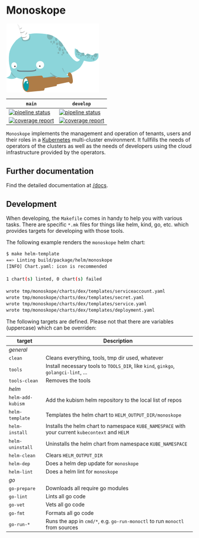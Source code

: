 # Monoskope

![Monoskope Logo](assets/logo/monoskope.png)

| `main` | `develop` |
| -- | -- |
|[![pipeline status](https://gitlab.figo.systems/platform/monoskope/monoskope/badges/main/pipeline.svg)](https://gitlab.figo.systems/platform/monoskope/monoskope/-/commits/main)|[![pipeline status](https://gitlab.figo.systems/platform/monoskope/monoskope/badges/develop/pipeline.svg)](https://gitlab.figo.systems/platform/monoskope/monoskope/-/commits/develop)
|[![coverage report](https://gitlab.figo.systems/platform/monoskope/monoskope/badges/main/coverage.svg)](https://gitlab.figo.systems/platform/monoskope/monoskope/-/commits/main)|[![coverage report](https://gitlab.figo.systems/platform/monoskope/monoskope/badges/develop/coverage.svg)](https://gitlab.figo.systems/platform/monoskope/monoskope/-/commits/develop)|

`Monoskope` implements the management and operation of tenants, users and their roles in a [Kubernetes](https://kubernetes.io/) multi-cluster environment. It fullfills the needs of operators of the clusters as well as the needs of developers using the cloud infrastructure provided by the operators.

## Further documentation

Find the detailed documentation at [/docs](docs/Overview.md).

## Development

When developing, the `Makefile` comes in handy to help you with various tasks.
There are specific `*.mk` files for things like helm, kind, go, etc. which provides targets for developing with those tools.

The following example renders the `monoskope` helm chart:

```sh
$ make helm-template
==> Linting build/package/helm/monoskope
[INFO] Chart.yaml: icon is recommended

1 chart(s) linted, 0 chart(s) failed

wrote tmp/monoskope/charts/dex/templates/serviceaccount.yaml
wrote tmp/monoskope/charts/dex/templates/secret.yaml
wrote tmp/monoskope/charts/dex/templates/service.yaml
wrote tmp/monoskope/charts/dex/templates/deployment.yaml
```

The following targets are defined. Please not that there are variables (uppercase) which can be overriden:

| target | Description |
| --------- | ----------- |
| *general* | |
| `clean` | Cleans everything, tools, tmp dir used, whatever |
| `tools` | Install necessary tools to `TOOLS_DIR`, like `kind`, `ginkgo`, `golangci-lint`, ... |
| `tools-clean` | Removes the tools |
| *helm* | |
| `helm-add-kubism` | Add the kubism helm repository to the local list of repos |
| `helm-template` | Templates the helm chart to `HELM_OUTPUT_DIR/monoskope` |
| `helm-install` | Installs the helm chart to namespace `KUBE_NAMESPACE` with your current `kubecontext` and `HELM` |
| `helm-uninstall` | Uninstalls the helm chart from namespace `KUBE_NAMESPACE` |
| `helm-clean` | Clears `HELM_OUTPUT_DIR` |
| `helm-dep` | Does a helm dep update for `monoskope` |
| `helm-lint` | Does a helm lint for `monoskope` |
| *go* | |
| `go-prepare` | Downloads all require go modules |
| `go-lint` | Lints all go code |
| `go-vet` | Vets all go code |
| `go-fmt` | Formats all go code |
| `go-run-*` | Runs the app in `cmd/*`, e.g. `go-run-monoctl` to run `monoctl` from sources |
